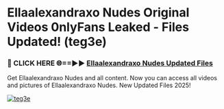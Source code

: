 # Ellaalexandraxo Nudes Original Videos 0nlyFans Leaked - Files Updated! (teg3e)

<h3>🔴 CLICK HERE 🌐==►► <a href="https://tinyurl.com/52m3yx9h" rel="nofollow">Ellaalexandraxo Nudes Updated Files</a></h3>

Get Ellaalexandraxo Nudes and all content. Now you can access all videos and pictures of Ellaalexandraxo Nudes. New Updated Files 2025!

[![teg3e](https://i.imgur.com/TnHtlc8.gif)](https://tinyurl.com/52m3yx9h)
